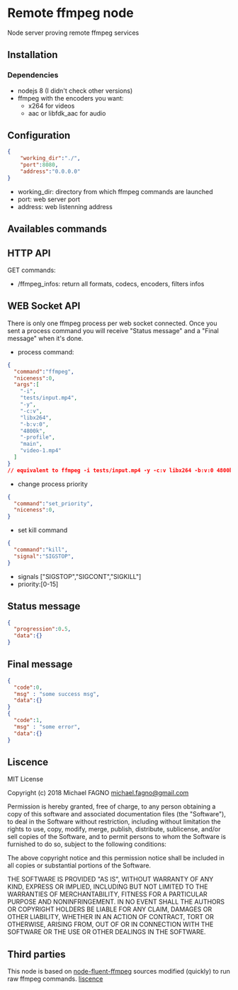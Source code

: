 # Remote ffmpeg node
Node server proving remote ffmpeg services

## Installation
### Dependencies
- nodejs 8 (I didn't check other versions)
- ffmpeg with the encoders you want:
    - x264 for videos
    - aac or libfdk_aac for audio

## Configuration
```json
{
    "working_dir":"./",
    "port":8080,
    "address":"0.0.0.0"
}
```
- working_dir: directory from which ffmpeg commands are launched
- port: web server port
- address: web listenning address

## Availables commands

## HTTP API
GET commands:
- /ffmpeg_infos: return all formats, codecs, encoders, filters infos

## WEB Socket API
There is only one ffmpeg process per web socket connected.
Once you sent a process command you will receive "Status message" and a "Final message" when it's done.

- process command:
```json
{
  "command":"ffmpeg",
  "niceness":0,
  "args":[
    "-i",
    "tests/input.mp4",
    "-y",
    "-c:v",
    "libx264",
    "-b:v:0",
    "4800k",
    "-profile",
    "main",
    "video-1.mp4"
  ]
}
// equivalent to ffmpeg -i tests/input.mp4 -y -c:v libx264 -b:v:0 4800k -profile main video-1.mp4 
```
- change process priority
```json
{
  "command":"set_priority",
  "niceness":0,
}
```

- set kill command
```json
{
  "command":"kill",
  "signal":"SIGSTOP",
}
```
- signals ["SIGSTOP","SIGCONT","SIGKILL"]
- priority:[0-15]

## Status message
```json
{
  "progression":0.5,
  "data":{}
}
```
## Final message
```json
{
  "code":0,
  "msg" : "some success msg",
  "data":{}
}
{
  "code":1,
  "msg" : "some error",
  "data":{}
}
```
## Liscence

MIT License

Copyright (c) 2018 Michael FAGNO <michael.fagno@gmail.com>

Permission is hereby granted, free of charge, to any person obtaining a copy
of this software and associated documentation files (the "Software"), to deal
in the Software without restriction, including without limitation the rights
to use, copy, modify, merge, publish, distribute, sublicense, and/or sell
copies of the Software, and to permit persons to whom the Software is
furnished to do so, subject to the following conditions:

The above copyright notice and this permission notice shall be included in all
copies or substantial portions of the Software.

THE SOFTWARE IS PROVIDED "AS IS", WITHOUT WARRANTY OF ANY KIND, EXPRESS OR
IMPLIED, INCLUDING BUT NOT LIMITED TO THE WARRANTIES OF MERCHANTABILITY,
FITNESS FOR A PARTICULAR PURPOSE AND NONINFRINGEMENT. IN NO EVENT SHALL THE
AUTHORS OR COPYRIGHT HOLDERS BE LIABLE FOR ANY CLAIM, DAMAGES OR OTHER
LIABILITY, WHETHER IN AN ACTION OF CONTRACT, TORT OR OTHERWISE, ARISING FROM,
OUT OF OR IN CONNECTION WITH THE SOFTWARE OR THE USE OR OTHER DEALINGS IN THE
SOFTWARE.

## Third parties
This node is based on [node-fluent-ffmpeg](https://github.com/fluent-ffmpeg/node-fluent-ffmpeg) sources modified (quickly) to run raw ffmpeg commands. [liscence](licenses/node-fluent-ffmpeg/LICENSE.TXT)



